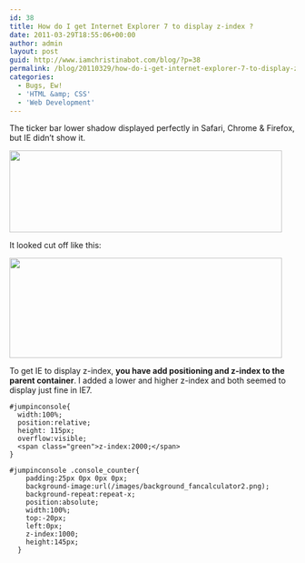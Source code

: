 ```yaml
---
id: 38
title: How do I get Internet Explorer 7 to display z-index ?
date: 2011-03-29T18:55:06+00:00
author: admin
layout: post
guid: http://www.iamchristinabot.com/blog/?p=38
permalink: /blog/20110329/how-do-i-get-internet-explorer-7-to-display-z-index/
categories:
  - Bugs, Ew!
  - 'HTML &amp; CSS'
  - 'Web Development'
---
```

The ticker bar lower shadow displayed perfectly in Safari, Chrome & Firefox, but IE didn&#8217;t show it.

[<img src="{{ site.url | prepend: site.baseurl }}/blog/wp-content/uploads/2011/03/Screen-shot-2011-03-29-at-2.47.55-PM-1024x309.png" alt="" title="Screen shot 2011-03-29 at 2.47.55 PM" width="480" height="144" class="aligncenter size-large wp-image-40" srcset="http://www.iamchristinabot.com/blog/wp-content/uploads/2011/03/Screen-shot-2011-03-29-at-2.47.55-PM-1024x309.png 1024w, http://www.iamchristinabot.com/blog/wp-content/uploads/2011/03/Screen-shot-2011-03-29-at-2.47.55-PM-300x90.png 300w, http://www.iamchristinabot.com/blog/wp-content/uploads/2011/03/Screen-shot-2011-03-29-at-2.47.55-PM.png 1108w" sizes="(max-width: 480px) 100vw, 480px" />](http://www.iamchristinabot.com/blog/wp-content/uploads/2011/03/Screen-shot-2011-03-29-at-2.47.55-PM.png)

It looked cut off like this:

[<img src="{{ site.url | prepend: site.baseurl }}/blog/wp-content/uploads/2011/03/Screen-shot-2011-03-29-at-2.41.09-PM-1024x377.png" alt="" title="Screen shot 2011-03-29 at 2.41.09 PM" width="480" height="176" class="aligncenter size-large wp-image-39" srcset="http://www.iamchristinabot.com/blog/wp-content/uploads/2011/03/Screen-shot-2011-03-29-at-2.41.09-PM-1024x377.png 1024w, http://www.iamchristinabot.com/blog/wp-content/uploads/2011/03/Screen-shot-2011-03-29-at-2.41.09-PM-300x110.png 300w, http://www.iamchristinabot.com/blog/wp-content/uploads/2011/03/Screen-shot-2011-03-29-at-2.41.09-PM.png 1050w" sizes="(max-width: 480px) 100vw, 480px" />](http://www.iamchristinabot.com/blog/wp-content/uploads/2011/03/Screen-shot-2011-03-29-at-2.41.09-PM.png)

To get IE to display z-index, **you have add positioning and z-index to the parent container**. I added a lower and higher z-index and both seemed to display just fine in IE7.


    #jumpinconsole{
      width:100%;
      position:relative;
      height: 115px;
      overflow:visible;
      <span class="green">z-index:2000;</span>
    }

    #jumpinconsole .console_counter{
        padding:25px 0px 0px 0px;
        background-image:url(/images/background_fancalculator2.png);
        background-repeat:repeat-x;
        position:absolute;
        width:100%;
        top:-20px;
        left:0px;
        z-index:1000;
        height:145px;
      }
